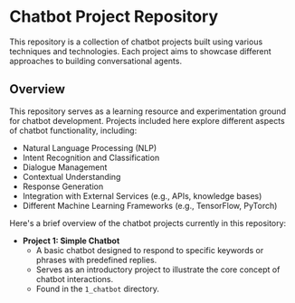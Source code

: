 # Chatbot Project Repository

This repository is a collection of chatbot projects built using various techniques and technologies. Each project aims to showcase different approaches to building conversational agents.

## Overview

This repository serves as a learning resource and experimentation ground for chatbot development. Projects included here explore different aspects of chatbot functionality, including:

* Natural Language Processing (NLP)
* Intent Recognition and Classification
* Dialogue Management
* Contextual Understanding
* Response Generation
* Integration with External Services (e.g., APIs, knowledge bases)
* Different Machine Learning Frameworks (e.g., TensorFlow, PyTorch)

Here's a brief overview of the chatbot projects currently in this repository:

* **Project 1: Simple Chatbot**
   - A basic chatbot designed to respond to specific keywords or phrases with predefined replies.
   - Serves as an introductory project to illustrate the core concept of chatbot interactions.
   - Found in the `1_chatbot` directory.
